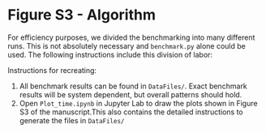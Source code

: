 # Figure S3 - Algorithm

For efficiency purposes, we divided the benchmarking into many different runs. This is not absolutely necessary and `benchmark.py` alone could be used. The following instructions include this division of labor:

Instructions for recreating:

1) All benchmark results can be found in `DataFiles/`. Exact benchmark results will be system dependent, but overall patterns should hold.
2) Open `Plot_time.ipynb` in Jupyter Lab to draw the plots shown in Figure S3 of the manuscript.This also contains the detailed instructions to generate the files in `DataFiles/`
